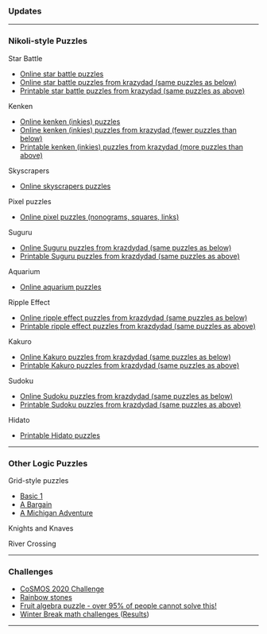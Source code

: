 ### Updates


---

### Nikoli-style Puzzles

Star Battle
   * <a href="https://www.puzzle-star-battle.com/"> Online star battle puzzles </a>
   * <a href="https://krazydad.com/tablet/starbattle/"> Online star battle puzzles from krazydad (same puzzles as below) </a>
   * <a href="https://krazydad.com/starbattle/"> Printable star battle puzzles from krazydad (same puzzles as above) </a>

Kenken
   * <a href="http://www.kenkenpuzzle.com/play_now"> Online kenken (inkies) puzzles </a>
   * <a href="https://krazydad.com/tablet/inkies/"> Online kenken (inkies) puzzles from krazydad (fewer puzzles than below) </a>
   * <a href="https://krazydad.com/inkies/"> Printable kenken (inkies) puzzles from krazydad (more puzzles than above) </a>

Skyscrapers
   * <a href="https://www.puzzle-skyscrapers.com/"> Online skyscrapers puzzles </a>

Pixel puzzles
   * <a href="https://picture-enigmas.com/"> Online pixel puzzles (nonograms, squares, links) </a>

Suguru
   * <a href="https://krazydad.com/tablet/suguru/"> Online Suguru puzzles from krazdydad (same puzzles as below) </a>
   * <a href="https://krazydad.com/suguru/"> Printable Suguru puzzles from krazdydad (same puzzles as above) </a>

Aquarium
   * <a href="https://www.puzzle-aquarium.com/"> Online aquarium puzzles </a>

Ripple Effect
   * <a href="https://krazydad.com/tablet/ripple/"> Online ripple effect puzzles from krazdydad (same puzzles as below) </a>
   * <a href="https://krazydad.com/ripple/"> Printable ripple effect puzzles from krazdydad (same puzzles as above) </a>

Kakuro
   * <a href="https://krazydad.com/tablet/kakuro/"> Online Kakuro puzzles from krazdydad (same puzzles as below) </a>
   * <a href="https://krazydad.com/kakuro/"> Printable Kakuro puzzles from krazdydad (same puzzles as above) </a>

Sudoku
   * <a href="https://krazydad.com/tablet/sudoku/"> Online Sudoku puzzles from krazdydad (same puzzles as below) </a>
   * <a href="https://krazydad.com/sudoku/"> Printable Sudoku puzzles from krazdydad (same puzzles as above) </a>

Hidato
  * <a href="https://www.puzzlesandbrains.com/Hidato.php"> Printable Hidato puzzles </a>

---

### Other Logic Puzzles


Grid-style puzzles
   * <a href="https://www.ahapuzzles.com/logic/logic-puzzles/basic-1/"> Basic 1 </a>
   * <a href="https://www.ahapuzzles.com/logic/logic-puzzles/a-bargain/"> A Bargain </a>    
   * <a href="https://www.ahapuzzles.com/logic/logic-puzzles/a-michigan-adventure/"> A Michigan Adventure </a>


Knights and Knaves


River Crossing


---

### Challenges 

* <a href="https://vincentchan02.wixsite.com/cosmospuzzle"> CoSMOS 2020 Challenge</a> 
* <a href="https://vchan2.github.io/Challenges/Rainbow_Stones.pdf"> Rainbow stones </a>
* <a href="https://vchan2.github.io/Challenges/Fruit_puzzle.pdf"> Fruit algebra puzzle - over 95% of people cannot solve this! </a>
* <a href="https://vchan2.github.io/Challenges/2020-21Winter_Break.pdf"> Winter Break math challenges </a> (<a href="https://vchan2.github.io/Challenges/2020-21Winter_Break_winners.pdf">Results</a>)


---

